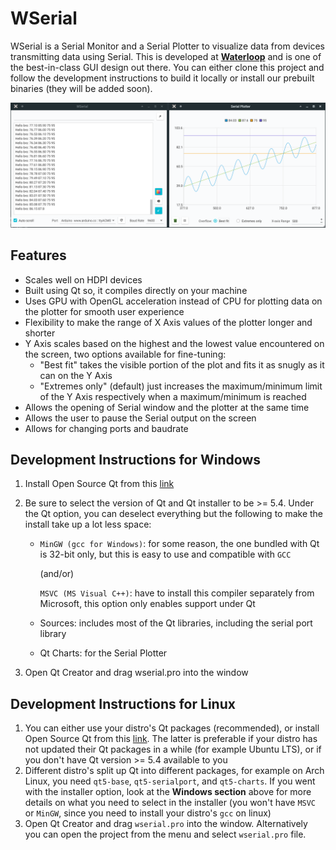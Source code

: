 # WSerial

WSerial is a Serial Monitor and a Serial Plotter to visualize data from devices transmitting data using Serial. This is developed at [**Waterloop**](https://teamwaterloop.ca/) and is one of the best-in-class GUI design out there. You can either clone this project and follow the development instructions to build it locally or install our prebuilt binaries (they will be added soon).

![Screenshot](screenshot.png "Screenshot")

## Features

- Scales well on HDPI devices
- Built using Qt so, it compiles directly on your machine
- Uses GPU with OpenGL acceleration instead of CPU for plotting data on the plotter for smooth user experience
- Flexibility to make the range of X Axis values of the plotter longer and shorter
- Y Axis scales based on the highest and the lowest value encountered on the screen, two options available for fine-tuning:
    - "Best fit" takes the visible portion of the plot and fits it as snugly as it can on the Y Axis
    - "Extremes only" (default) just increases the maximum/minimum limit of the Y Axis respectively when a maximum/minimum is reached
- Allows the opening of Serial window and the plotter at the same time
- Allows the user to pause the Serial output on the screen
- Allows for changing ports and baudrate

## Development Instructions for Windows
1. Install Open Source Qt from this [link](https://www.qt.io/download-qt-for-application-development)
2. Be sure to select the version of Qt and Qt installer to be >= 5.4. Under the Qt option, you can deselect everything but the following to make the install take up a lot less space:
    - `MinGW (gcc for Windows)`: for some reason, the one bundled with Qt is 32-bit only, but this is easy to use and compatible with `GCC`

      (and/or)

      `MSVC (MS Visual C++)`: have to install this compiler separately from Microsoft, this option only enables support under Qt
    - Sources: includes most of the Qt libraries, including the serial port library
    - Qt Charts: for the Serial Plotter

3. Open Qt Creator and drag wserial.pro into the window

## Development Instructions for Linux
1. You can either use your distro's Qt packages (recommended), or install Open Source Qt from this [link](https://www.qt.io/download-qt-for-application-development). The latter is preferable if your distro has not updated their Qt packages in a while (for example Ubuntu LTS), or if you don't have Qt version >= 5.4 available to you
2. Different distro's split up Qt into different packages, for example on Arch Linux, you need `qt5-base`, `qt5-serialport`, and `qt5-charts`. If you went with the installer option, look at the **Windows section** above for more details on what you need to select in the installer (you won't have `MSVC` or `MinGW`, since you need to install your distro's `gcc` on linux)
3. Open Qt Creator and drag `wserial.pro` into the window. Alternatively you can open the project from the menu and select `wserial.pro` file.
